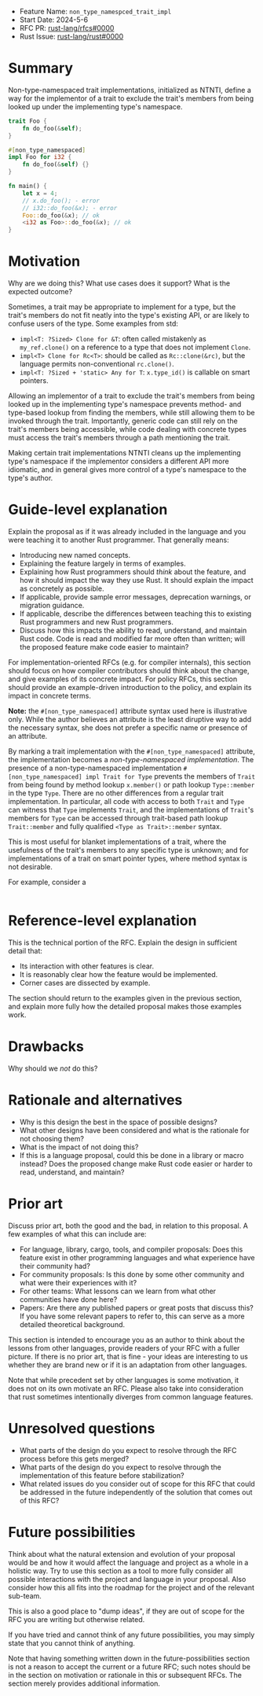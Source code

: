 - Feature Name: `non_type_namespced_trait_impl`
- Start Date: 2024-5-6
- RFC PR: [rust-lang/rfcs#0000](https://github.com/rust-lang/rfcs/pull/0000)
- Rust Issue: [rust-lang/rust#0000](https://github.com/rust-lang/rust/issues/0000)

# Summary
[summary]: #summary

Non-type-namespaced trait implementations, initialized as NTNTI, define a way for the implementor of a trait to exclude the trait's members from being looked up under the implementing type's namespace.

```rust
trait Foo {
    fn do_foo(&self);
}

#[non_type_namespaced]
impl Foo for i32 {
    fn do_foo(&self) {}
}

fn main() {
    let x = 4;
    // x.do_foo(); - error
    // i32::do_foo(&x); - error
    Foo::do_foo(&x); // ok
    <i32 as Foo>::do_foo(&x); // ok
}
```

# Motivation
[motivation]: #motivation

Why are we doing this? What use cases does it support? What is the expected outcome?

Sometimes, a trait may be appropriate to implement for a type, but the trait's members do not fit neatly into the type's existing API, or are likely to confuse users of the type.
Some examples from std:

- `impl<T: ?Sized> Clone for &T`: often called mistakenly as `my_ref.clone()` on a reference to a type that does not implement `Clone`.
- `impl<T> Clone for Rc<T>`: should be called as `Rc::clone(&rc)`, but the language permits non-conventional `rc.clone()`.
- `impl<T: ?Sized + 'static> Any for T`: `x.type_id()` is callable on smart pointers.

Allowing an implementor of a trait to exclude the trait's members from being looked up in the implementing type's namespace prevents method- and type-based lookup
from finding the members, while still allowing them to be invoked through the trait. Importantly, generic code can still rely on the trait's members being accessible,
while code dealing with concrete types must access the trait's members through a path mentioning the trait.

Making certain trait implementations NTNTI cleans up the implementing type's namespace if the implementor considers a different API more idiomatic, and in general gives more
control of a type's namespace to the type's author.

# Guide-level explanation
[guide-level-explanation]: #guide-level-explanation

Explain the proposal as if it was already included in the language and you were teaching it to another Rust programmer. That generally means:

- Introducing new named concepts.
- Explaining the feature largely in terms of examples.
- Explaining how Rust programmers should *think* about the feature, and how it should impact the way they use Rust. It should explain the impact as concretely as possible.
- If applicable, provide sample error messages, deprecation warnings, or migration guidance.
- If applicable, describe the differences between teaching this to existing Rust programmers and new Rust programmers.
- Discuss how this impacts the ability to read, understand, and maintain Rust code. Code is read and modified far more often than written; will the proposed feature make code easier to maintain?

For implementation-oriented RFCs (e.g. for compiler internals), this section should focus on how compiler contributors should think about the change, and give examples of its concrete impact. For policy RFCs, this section should provide an example-driven introduction to the policy, and explain its impact in concrete terms.

**Note:** the `#[non_type_namespaced]` attribute syntax used here is illustrative only. While the author believes an attribute is the least diruptive way to add the necessary syntax,
she does not prefer a specific name or presence of an attribute.

By marking a trait implementation with the `#[non_type_namespaced]` attribute, the implementation becomes a _non-type-namespaced implementation_. The presence of a non-type-namespaced implementation
`#[non_type_namespaced] impl Trait for Type` prevents the members of `Trait` from being found by method lookup `x.member()` or path lookup `Type::member` in the type `Type`. There are no
other differences from a regular trait implementation. In particular, all code with access to both `Trait` and `Type` can witness that `Type` implements `Trait`, and the implementations of
`Trait`'s members for `Type` can be accessed through trait-based path lookup `Trait::member` and fully qualified `<Type as Trait>::member` syntax.

This is most useful for blanket implementations of a trait, where the usefulness of the trait's members to any specific type is unknown; and for implementations of a trait on
smart pointer types, where method syntax is not desirable.

For example, consider a 

```rust
```

# Reference-level explanation
[reference-level-explanation]: #reference-level-explanation

This is the technical portion of the RFC. Explain the design in sufficient detail that:

- Its interaction with other features is clear.
- It is reasonably clear how the feature would be implemented.
- Corner cases are dissected by example.

The section should return to the examples given in the previous section, and explain more fully how the detailed proposal makes those examples work.

# Drawbacks
[drawbacks]: #drawbacks

Why should we *not* do this?

# Rationale and alternatives
[rationale-and-alternatives]: #rationale-and-alternatives

- Why is this design the best in the space of possible designs?
- What other designs have been considered and what is the rationale for not choosing them?
- What is the impact of not doing this?
- If this is a language proposal, could this be done in a library or macro instead? Does the proposed change make Rust code easier or harder to read, understand, and maintain?

# Prior art
[prior-art]: #prior-art

Discuss prior art, both the good and the bad, in relation to this proposal.
A few examples of what this can include are:

- For language, library, cargo, tools, and compiler proposals: Does this feature exist in other programming languages and what experience have their community had?
- For community proposals: Is this done by some other community and what were their experiences with it?
- For other teams: What lessons can we learn from what other communities have done here?
- Papers: Are there any published papers or great posts that discuss this? If you have some relevant papers to refer to, this can serve as a more detailed theoretical background.

This section is intended to encourage you as an author to think about the lessons from other languages, provide readers of your RFC with a fuller picture.
If there is no prior art, that is fine - your ideas are interesting to us whether they are brand new or if it is an adaptation from other languages.

Note that while precedent set by other languages is some motivation, it does not on its own motivate an RFC.
Please also take into consideration that rust sometimes intentionally diverges from common language features.

# Unresolved questions
[unresolved-questions]: #unresolved-questions

- What parts of the design do you expect to resolve through the RFC process before this gets merged?
- What parts of the design do you expect to resolve through the implementation of this feature before stabilization?
- What related issues do you consider out of scope for this RFC that could be addressed in the future independently of the solution that comes out of this RFC?

# Future possibilities
[future-possibilities]: #future-possibilities

Think about what the natural extension and evolution of your proposal would
be and how it would affect the language and project as a whole in a holistic
way. Try to use this section as a tool to more fully consider all possible
interactions with the project and language in your proposal.
Also consider how this all fits into the roadmap for the project
and of the relevant sub-team.

This is also a good place to "dump ideas", if they are out of scope for the
RFC you are writing but otherwise related.

If you have tried and cannot think of any future possibilities,
you may simply state that you cannot think of anything.

Note that having something written down in the future-possibilities section
is not a reason to accept the current or a future RFC; such notes should be
in the section on motivation or rationale in this or subsequent RFCs.
The section merely provides additional information.
